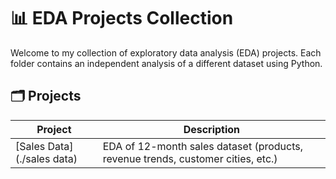 # 📊 EDA Projects Collection

Welcome to my collection of exploratory data analysis (EDA) projects. Each folder contains an independent analysis of a different dataset using Python.

## 🗂 Projects

| Project                    | Description                                                                     |
| -------------------------- | ------------------------------------------------------------------------------- |
| [Sales Data](./sales data) | EDA of 12-month sales dataset (products, revenue trends, customer cities, etc.) |

